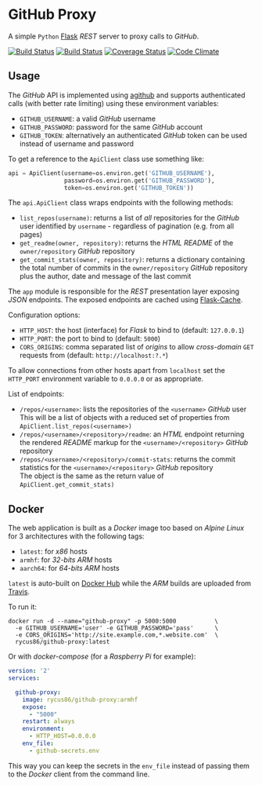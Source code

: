# GitHub Proxy

A simple `Python` [Flask](http://flask.pocoo.org) *REST* server to proxy calls to *GitHub*.

[![Build Status](https://travis-ci.org/rycus86/github-proxy.svg?branch=master)](https://travis-ci.org/rycus86/github-proxy)
[![Build Status](https://img.shields.io/docker/build/rycus86/github-proxy.svg)](https://hub.docker.com/r/rycus86/github-proxy)
[![Coverage Status](https://coveralls.io/repos/github/rycus86/github-proxy/badge.svg?branch=master)](https://coveralls.io/github/rycus86/github-proxy?branch=master)
[![Code Climate](https://codeclimate.com/github/rycus86/github-proxy/badges/gpa.svg)](https://codeclimate.com/github/rycus86/github-proxy)

## Usage

The *GitHub* API is implemented using [agithub](https://github.com/jpaugh/agithub) and supports
authenticated calls (with better rate limiting) using these environment variables:

- `GITHUB_USERNAME`: a valid *GitHub* username
- `GITHUB_PASSWORD`: password for the same *GitHub* account
- `GITHUB_TOKEN`: alternatively an authenticated *GitHub* token can be used instead of
  username and password

To get a reference to the `ApiClient` class use something like:
```python
api = ApiClient(username=os.environ.get('GITHUB_USERNAME'),
                password=os.environ.get('GITHUB_PASSWORD'),
                token=os.environ.get('GITHUB_TOKEN'))
```

The `api.ApiClient` class wraps endpoints with the following methods:

- `list_repos(username)`: returns a list of *all* repositories for the *GitHub* user
  identified by `username` - regardless of pagination (e.g. from all pages)
- `get_readme(owner, repository)`: returns the *HTML README* of the
  `owner/repository` *GitHub* repository
- `get_commit_stats(owner, repository)`: returns a dictionary containing the total number
  of commits in the `owner/repository` *GitHub* repository plus the author, date and message
  of the last commit

The `app` module is responsible for the *REST* presentation layer exposing *JSON* endpoints.
The exposed endpoints are cached using [Flask-Cache](https://pythonhosted.org/Flask-Cache).

Configuration options:

- `HTTP_HOST`: the host (interface) for *Flask* to bind to (default: `127.0.0.1`)
- `HTTP_PORT`: the port to bind to (default: `5000`)
- `CORS_ORIGINS`: comma separated list of *origins* to allow *cross-domain* `GET` requests from
  (default: `http://localhost:?.*`)

To allow connections from other hosts apart from `localhost` set the `HTTP_PORT` environment
variable to `0.0.0.0` or as appropriate.

List of endpoints:

- `/repos/<username>`: lists the repositories of the `<username>` *GitHub* user  
  This will be a list of objects with a reduced set of properties from
  `ApiClient.list_repos(<username>)`
- `/repos/<username>/<repository>/readme`: an *HTML* endpoint returning the rendered *README*
  markup for the `<username>/<repository>` *GitHub* repository
- `/repos/<username>/<repository>/commit-stats`: returns the commit statistics for the
  `<username>/<repository>` *GitHub* repository  
  The object is the same as the return value of `ApiClient.get_commit_stats)`

## Docker

The web application is built as a *Docker* image too based on *Alpine Linux*
for 3 architectures with the following tags:

- `latest`: for *x86* hosts
- `armhf`: for *32-bits ARM* hosts
- `aarch64`: for *64-bits ARM* hosts

`latest` is auto-built on [Docker Hub](https://hub.docker.com/r/rycus86/github-proxy)
while the *ARM* builds are uploaded from [Travis](https://travis-ci.org/rycus86/github-proxy).

To run it:
```shell
docker run -d --name="github-proxy" -p 5000:5000           \
  -e GITHUB_USERNAME='user' -e GITHUB_PASSWORD='pass'      \
  -e CORS_ORIGINS='http://site.example.com,*.website.com'  \
  rycus86/github-proxy:latest
```

Or with *docker-compose* (for a *Raspberry Pi* for example):
```yaml
version: '2'
services:

  github-proxy:
    image: rycus86/github-proxy:armhf
    expose:
      - "5000"
    restart: always
    environment:
      - HTTP_HOST=0.0.0.0
    env_file:
      - github-secrets.env
```

This way you can keep the secrets in the `env_file` instead of passing them to the *Docker*
client from the command line.
